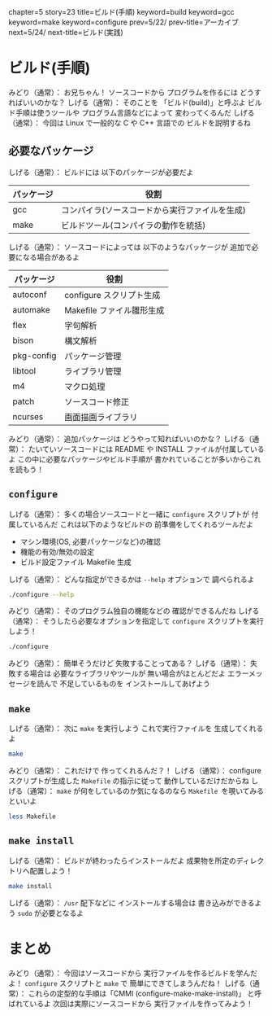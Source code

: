 chapter=5
story=23
title=ビルド(手順)
keyword=build
keyword=gcc
keyword=make
keyword=configure
prev=5/22/
prev-title=アーカイブ
next=5/24/
next-title=ビルド(実践)

# ビルド(手順)

みどり（通常）：
  お兄ちゃん！
  ソースコードから
  プログラムを作るには
  どうすればいいのかな？
しげる（通常）：
  そのことを
  「ビルド(build)」と呼ぶよ
  ビルド手順は使うツールや
  プログラム言語などによって
  変わってくるんだ
しげる（通常）：
  今回は
  Linux で一般的な
  C や C++ 言語での
  ビルドを説明するね

## 必要なパッケージ

しげる（通常）：
  ビルドには
  以下のパッケージが必要だよ

パッケージ | 役割
---------- | ----
gcc        | コンパイラ(ソースコードから実行ファイルを生成)
make       | ビルドツール(コンパイラの動作を統括)

しげる（通常）：
  ソースコードによっては
  以下のようなパッケージが
  追加で必要になる場合があるよ

パッケージ | 役割
---------- | ----
autoconf   | configure スクリプト生成
automake   | Makefile ファイル雛形生成
flex       | 字句解析
bison      | 構文解析
pkg-config | パッケージ管理
libtool    | ライブラリ管理
m4         | マクロ処理
patch      | ソースコード修正
ncurses    | 画面描画ライブラリ

みどり（通常）：
  追加パッケージは
  どうやって知ればいいのかな？
しげる（通常）：
  たいていソースコードには
  README や INSTALL ファイルが付属しているよ
  この中に必要なパッケージやビルド手順が
  書かれていることが多いからこれを読もう！

## `configure`

しげる（通常）：
  多くの場合ソースコードと一緒に
  `configure` スクリプトが
  付属しているんだ
  これは以下のようなビルドの
  前準備をしてくれるツールだよ

* マシン環境(OS, 必要パッケージなど)の確認
* 機能の有効/無効の設定
* ビルド設定ファイル Makefile 生成

しげる（通常）：
  どんな指定ができるかは
  `--help` オプションで
  調べられるよ

```bash
./configure --help
```

みどり（通常）：
  そのプログラム独自の機能などの
  確認ができるんだね
しげる（通常）：
  そうしたら必要なオプションを指定して
  `configure` スクリプトを実行しよう！

```bash
./configure
```

みどり（通常）：
  簡単そうだけど
  失敗することってある？
しげる（通常）：
  失敗する場合は
  必要なライブラリやツールが
  無い場合がほとんどだよ
  エラーメッセージを読んで
  不足しているものを
  インストールしてあげよう

## `make`

しげる（通常）：
  次に `make` を実行しよう
  これで実行ファイルを
  生成してくれるよ

```bash
make
```

みどり（通常）：
  これだけで
  作ってくれるんだ？！
しげる（通常）：
  configure スクリプトが生成した
  `Makefile` の指示に従って
  動作しているだけだからね
しげる（通常）：
  `make` が何をしているのか気になるのなら
  `Makefile `を覗いてみるといいよ

```bash
less Makefile
```

## `make install`

しげる（通常）：
  ビルドが終わったらインストールだよ
  成果物を所定のディレクトリへ配置しよう！

```bash
make install
```

しげる（通常）：
  `/usr` 配下などに
  インストールする場合は
  書き込みができるよう
  `sudo` が必要となるよ

# まとめ

みどり（通常）：
  今回はソースコードから
  実行ファイルを作るビルドを学んだよ！
  `configure` スクリプトと `make` で
  簡単にできてしまうんだね！
しげる（通常）：
  これらの定型的な手順は「CMMI
  (configure-make-make-install)」
  と呼ばれているよ
  次回は実際にソースコードから
  実行ファイルを作ってみよう！

